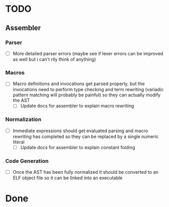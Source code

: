 # TODO

## Assembler

### Parser
 - [ ] More detailed parser errors (maybe see if lexer errors can be improved
       as well but i can't rlly think of anything)

### Macros
 - [ ] Macro definitions and invocations get parsed properly, but the
       invocations need to perform type checking and term rewriting (variadic
	   pattern matching will probably be painful) so they can actually modify
	   the AST
   - [ ] Update docs for assembler to explain macro rewriting

### Normalization
 - [ ] Immediate expressions should get evaluated parsing and macro rewriting
       has completed so they can be replaced by a single numeric literal
   - [ ] Update docs for assembler to explain constant folding

### Code Generation
 - [ ] Once the AST has been fully normalized it should be converted to an ELF
       object file so it can be linked into an executable

# Done
